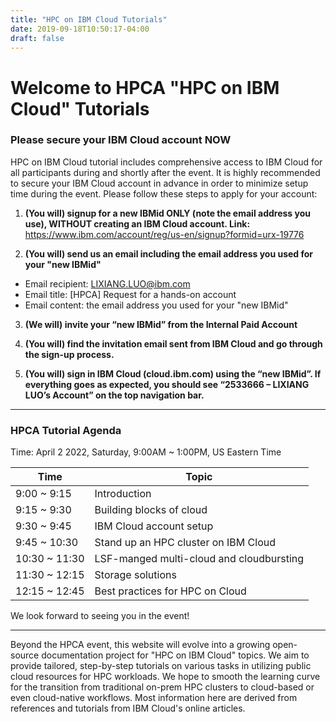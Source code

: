 ```yaml
---
title: "HPC on IBM Cloud Tutorials"
date: 2019-09-18T10:50:17-04:00
draft: false
---
```


# Welcome to HPCA "HPC on IBM Cloud" Tutorials

### Please secure your IBM Cloud account **NOW**

HPC on IBM Cloud tutorial includes comprehensive access to IBM Cloud for all
participants during and shortly after the event. It is highly recommended to
secure your IBM Cloud account in advance in order to minimize setup time during
the event. Please follow these steps to apply for your account:
 
1. **(You will) signup for a new IBMid ONLY (note the email address you use), WITHOUT creating an IBM Cloud account. Link:**
 https://www.ibm.com/account/reg/us-en/signup?formid=urx-19776

2. **(You will) send us an email including the email address you used for your "new IBMid"**
- Email recipient: LIXIANG.LUO@ibm.com  
- Email title: [HPCA] Request for a hands-on account  
- Email content: the email address you used for your "new IBMid"

3. **(We will) invite your “new IBMid” from the Internal Paid Account**

4. **(You will) find the invitation email sent from IBM Cloud and go through the sign-up process.**

5. **(You will) sign in IBM Cloud (cloud.ibm.com) using the “new IBMid”. If
everything goes as expected, you should see “2533666 – LIXIANG LUO’s Account”
on the top navigation bar.**
  
---

### HPCA Tutorial Agenda
Time: April 2 2022, Saturday, 9:00AM ~ 1:00PM, US Eastern Time

| Time         | Topic                                    |
| ------------ | -------------                            |
| 9:00 ~ 9:15  | Introduction                             |
| 9:15 ~ 9:30  | Building blocks of cloud                 |
| 9:30 ~ 9:45  | IBM Cloud account setup                  |
| 9:45 ~ 10:30 | Stand up an HPC cluster on IBM Cloud     |
| 10:30 ~ 11:30| LSF-manged multi-cloud and cloudbursting |
| 11:30 ~ 12:15| Storage solutions                        |
| 12:15 ~ 12:45| Best practices for HPC on Cloud          |

We look forward to seeing you in the event!

---

Beyond the HPCA event, this website will evolve into a growing open-source
documentation project for "HPC on IBM Cloud" topics.  We aim to provide
tailored, step-by-step tutorials on various tasks in utilizing public cloud
resources for HPC workloads.  We hope to smooth the learning curve for the
transition from traditional on-prem HPC clusters to cloud-based or even
cloud-native workflows.  Most information here are derived from references and
tutorials from IBM Cloud's online articles. 

<!--
Current topics:

- **Cloud Basics** introduces the building blocks of cloud computing and
  basic preparations for going through the other topics.

- **Standing up an LSF Cluster** shows how to set up a HPC cluster on IBM
  Cloud, including how to use the autoscaling capability.

- **Hybrid Cloud Computing** explores the exciting possiblities of leveraging
  hybrid cloud for HPC

- **HPC File Systems** discusses the options for a high-performance parallel
  file system

Select a topic from the nagivation panel on the left or continue to *HPC on
Cloud Overview*.
-->

